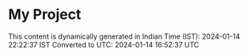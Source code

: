 # My Project

This content is dynamically generated in Indian Time (IST): 2024-01-14 22:22:37 IST
Converted to UTC: 2024-01-14 16:52:37 UTC
